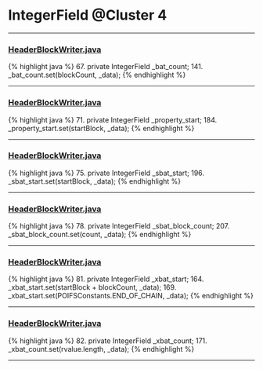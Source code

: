 # IntegerField @Cluster 4

***

### [HeaderBlockWriter.java](https://searchcode.com/codesearch/view/15642253/)
{% highlight java %}
67. private IntegerField      _bat_count;
141.     _bat_count.set(blockCount, _data);
{% endhighlight %}

***

### [HeaderBlockWriter.java](https://searchcode.com/codesearch/view/15642253/)
{% highlight java %}
71. private IntegerField      _property_start;
184.     _property_start.set(startBlock, _data);
{% endhighlight %}

***

### [HeaderBlockWriter.java](https://searchcode.com/codesearch/view/15642253/)
{% highlight java %}
75. private IntegerField      _sbat_start;
196.     _sbat_start.set(startBlock, _data);
{% endhighlight %}

***

### [HeaderBlockWriter.java](https://searchcode.com/codesearch/view/15642253/)
{% highlight java %}
78.   private IntegerField      _sbat_block_count;
207. _sbat_block_count.set(count, _data);
{% endhighlight %}

***

### [HeaderBlockWriter.java](https://searchcode.com/codesearch/view/15642253/)
{% highlight java %}
81. private IntegerField      _xbat_start;
164.         _xbat_start.set(startBlock + blockCount, _data);
169.         _xbat_start.set(POIFSConstants.END_OF_CHAIN, _data);
{% endhighlight %}

***

### [HeaderBlockWriter.java](https://searchcode.com/codesearch/view/15642253/)
{% highlight java %}
82. private IntegerField      _xbat_count;
171.     _xbat_count.set(rvalue.length, _data);
{% endhighlight %}

***

